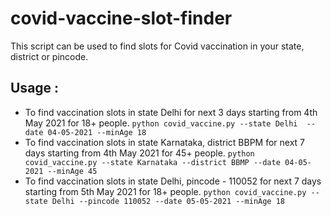 # covid-vaccine-slot-finder

This script can be used to find slots for Covid vaccination in your state, district or pincode.

## Usage :
- To find vaccination slots in state Delhi for next 3 days starting from 4th May 2021 for 18+ people.
`python covid_vaccine.py --state Delhi  --date 04-05-2021 --minAge 18`
- To find vaccination slots in state Karnataka, district BBPM for next 7 days starting from 4th May 2021 for 45+ people.
`python covid_vaccine.py --state Karnataka --district BBMP --date 04-05-2021 --minAge 45`
- To find vaccination slots in state Delhi, pincode - 110052 for next 7 days starting from 5th May 2021 for 18+ people.
`python covid_vaccine.py --state Delhi --pincode 110052 --date 05-05-2021 --minAge 18`
